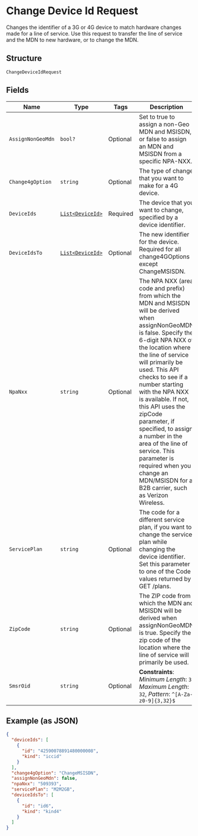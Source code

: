 
# Change Device Id Request

Changes the identifier of a 3G or 4G device to match hardware changes made for a line of service. Use this request to transfer the line of service and the MDN to new hardware, or to change the MDN.

## Structure

`ChangeDeviceIdRequest`

## Fields

| Name | Type | Tags | Description |
|  --- | --- | --- | --- |
| `AssignNonGeoMdn` | `bool?` | Optional | Set to true to assign a non-Geo MDN and MSISDN, or false to assign an MDN and MSISDN from a specific NPA-NXX. |
| `Change4gOption` | `string` | Optional | The type of change that you want to make for a 4G device. |
| `DeviceIds` | [`List<DeviceId>`](../../doc/models/device-id.md) | Required | The device that you want to change, specified by a device identifier. |
| `DeviceIdsTo` | [`List<DeviceId>`](../../doc/models/device-id.md) | Optional | The new identifier for the device. Required for all change4GOptions except ChangeMSISDN. |
| `NpaNxx` | `string` | Optional | The NPA NXX (area code and prefix) from which the MDN and MSISDN will be derived when assignNonGeoMDN is false. Specify the 6-digit NPA NXX of the location where the line of service will primarily be used. This API checks to see if a number starting with the NPA NXX is available. If not, this API uses the zipCode parameter, if specified, to assign a number in the area of the line of service. This parameter is required when you change an MDN/MSISDN for a B2B carrier, such as Verizon Wireless. |
| `ServicePlan` | `string` | Optional | The code for a different service plan, if you want to change the service plan while changing the device identifier. Set this parameter to one of the Code values returned by GET /plans. |
| `ZipCode` | `string` | Optional | The ZIP code from which the MDN and MSISDN will be derived when assignNonGeoMDN is true. Specify the zip code of the location where the line of service will primarily be used. |
| `SmsrOid` | `string` | Optional | **Constraints**: *Minimum Length*: `3`, *Maximum Length*: `32`, *Pattern*: `^[A-Za-z0-9]{3,32}$` |

## Example (as JSON)

```json
{
  "deviceIds": [
    {
      "id": "42590078891480000008",
      "kind": "iccid"
    }
  ],
  "change4gOption": "ChangeMSISDN",
  "assignNonGeoMdn": false,
  "npaNxx": "509393",
  "servicePlan": "M2M2GB",
  "deviceIdsTo": [
    {
      "id": "id6",
      "kind": "kind4"
    }
  ]
}
```

